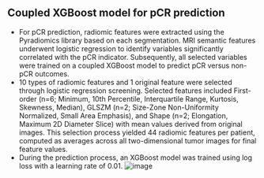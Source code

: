 ## Coupled XGBoost model for pCR prediction
- For pCR prediction, radiomic features were extracted using the Pyradiomics library based on each segmentation. MRI semantic features underwent logistic regression to identify variables significantly correlated with the pCR indicator. Subsequently, all selected variables were trained on a coupled XGBoost model to predict pCR versus non-pCR outcomes.
- 10 types of radiomic features and 1 original feature were selected through logistic regression screening. Selected features included First-order (n=6; Minimum, 10th Percentile, Interquartile Range, Kurtosis, Skewness, Median), GLSZM (n=2; Size-Zone Non-Uniformity Normalized, Small Area Emphasis), and Shape (n=2; Elongation, Maximum 2D Diameter Slice) with mean values derived from original images. This selection process yielded 44 radiomic features per patient, computed as averages across all two-dimensional tumor images for final feature values.
- During the prediction process, an XGBoost model was trained using log loss with a learning rate of 0.01.
![image](https://github.com/user-attachments/assets/256c9095-5499-423e-b433-e37f2164bd8b)

